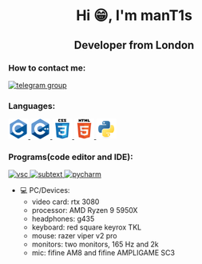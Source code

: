 <h1 align="center">Hi 😁, I'm manT1s</h1>
<h2 align="center">Developer from London</h3>

<h3 align="left">How to contact me:</h3>
<p align="left"> 
    <a href="https://t.me/mant1ss" target="_blank">
      <img src="https://cdn-icons-png.flaticon.com/512/2111/2111646.png" width="40" height="40" alt="telegram group" />
    </a>
<h3 align="left">Languages:</h3>
<p align="left"> 
  <a href="https://www.cprogramming.com/" target="_blank"> <img src="https://raw.githubusercontent.com/devicons/devicon/master/icons/c/c-original.svg" alt="c" width="40" height="40"/> </a> 
  <a href="https://www.w3schools.com/cpp/" target="_blank"> <img src="https://raw.githubusercontent.com/devicons/devicon/master/icons/cplusplus/cplusplus-original.svg" alt="cplusplus" width="40" height="40"/> </a> 
  <a href="https://codepen.io/" target="_blank"> <img src="https://raw.githubusercontent.com/devicons/devicon/master/icons/css3/css3-original-wordmark.svg" alt="css3" width="40" height="40"/> </a> 
  <a href="https://codepen.io/" target="_blank"> <img src="https://raw.githubusercontent.com/devicons/devicon/master/icons/html5/html5-original-wordmark.svg" alt="html5" width="40" height="40"/> </a> 
  <a href="https://www.python.org" target="_blank"> <img src="https://raw.githubusercontent.com/devicons/devicon/master/icons/python/python-original.svg" alt="python" width="40" height="40"/> </a> 

<h3 align="left">Programs(code editor and IDE):</h4>
<p align="left"> 
  <a href="https://code.visualstudio.com/" target="_blank"> <img src="https://visualstudio.microsoft.com/wp-content/uploads/2019/09/vs-code-responsive-01-1.png" alt="vsc" width="40" height="40"/> </a> 
  <a href="https://www.sublimetext.com/" target="_blank"> <img src="https://www.sublimehq.com/images/sublime_text.png" alt="subtext" width="40" height="40"/> </a> 
  <a href="https://www.jetbrains.com/pycharm/" target="_blank"> <img src="https://img.icons8.com/color/48/000000/pycharm.png" alt="pycharm" width="40" height="40"/> </a> 

- :computer: PC/Devices:
    - video card: rtx 3080
    - processor: AMD Ryzen 9 5950X
    - headphones: g435
    - keyboard: red square keyrox TKL
    - mouse: razer viper v2 pro
    - monitors: two monitors, 165 Hz and 2k
    - mic: fifine AM8 and fifine AMPLIGAME SC3

